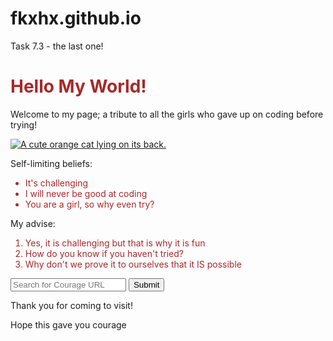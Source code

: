 # fkxhx.github.io
Task 7.3 - the last one!
<main>
  <link rel="stylesheet" href="styles.css">
<style>
  .brown-text {
    color: brown;
  }

  h2 {
    font-family: Cursive;
  }

  p {
    font-size: 16px;
    font-family: cursive;
  }


  .smaller-image {
    max-width: 250px;
    height: auto;
    position: center;
  }
  
  .container {
    width: 250px;
    height: 250px;
    position: center;
}

</style>

<h1 class="brown-text">Hello My World!</h1>

  <p>Welcome to my page; a tribute to all the girls who gave up on coding before trying!</p>
<div class="container">
  <a href="#"><img class="smaller-image" src="https://thinkbigcoding.co.uk/wp-content/uploads/2019/06/girls-coding.jpg" alt="A cute orange cat lying on its back."></a>
 </div>

  <div class="white-background">
    <p>Self-limiting beliefs:</p>
    <ul>
      <li class="brown-text">It's challenging</li>
      <li class="brown-text">I will never be good at coding</li>
      <li class="brown-text">You are a girl, so why even try?</li>
    </ul>
    <p>My advise:</p>
    <ol>
      <li class="brown-text">Yes, it is challenging but that is why it is fun</li>
      <li class="brown-text">How do you know if you haven't tried?</li>
      <li class="brown-text">Why don't we prove it to ourselves that it IS possible</li>
    </ol>
  </div>

  <form action="https://https://www.schoolofcode.co.uk/" id="school-of-code">
 <input type="text" placeholder="Search for Courage URL" required>
    <button type="submit">Submit</button>
  </form>

  <footer>
    <p> Thank you for coming to visit!
      </p>
      <p>Hope this gave you courage</p>
      </footer>
</main>
